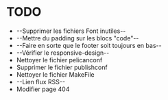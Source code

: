 

# TODO

* --Supprimer les fichiers Font inutiles--
* --Mettre du padding sur les blocs "code"--
* --Faire en sorte que le footer soit toujours en bas--
* --Vérifier le responsive-design--
* Nettoyer le fichier pelicanconf
* Supprimer le fichier publishconf
* Nettoyer le fichier MakeFile
* --Lien flux RSS--
* Modifier page 404